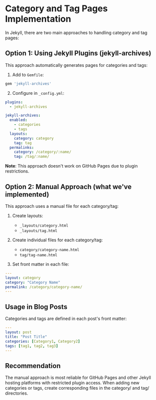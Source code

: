 # Category and Tag Pages Implementation

In Jekyll, there are two main approaches to handling category and tag pages:

## Option 1: Using Jekyll Plugins (jekyll-archives)

This approach automatically generates pages for categories and tags:

1. Add to `Gemfile`:
```ruby
gem 'jekyll-archives'
```

2. Configure in `_config.yml`:
```yaml
plugins:
  - jekyll-archives

jekyll-archives:
  enabled:
    - categories
    - tags
  layouts:
    category: category
    tag: tag
  permalinks:
    category: /category/:name/
    tag: /tag/:name/
```

**Note**: This approach doesn't work on GitHub Pages due to plugin restrictions.

## Option 2: Manual Approach (what we've implemented)

This approach uses a manual file for each category/tag:

1. Create layouts: 
   - `_layouts/category.html`
   - `_layouts/tag.html`

2. Create individual files for each category/tag:
   - `category/category-name.html`
   - `tag/tag-name.html`

3. Set front matter in each file:
```yaml
---
layout: category
category: "Category Name"
permalink: /category/category-name/
---
```

## Usage in Blog Posts

Categories and tags are defined in each post's front matter:

```yaml
---
layout: post
title: "Post Title"
categories: [Category1, Category2]
tags: [tag1, tag2, tag3]
---
```

## Recommendation

The manual approach is most reliable for GitHub Pages and other Jekyll hosting platforms with restricted plugin access. When adding new categories or tags, create corresponding files in the category/ and tag/ directories.
